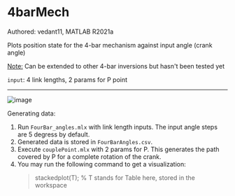 # 4barMech

Authored: vedant11, MATLAB R2021a

Plots position state for the 4-bar mechanism against input angle (crank angle)

<u>Note:</u> Can be extended to other 4-bar inversions but hasn't been tested yet

`input`: 4 link lengths, 2 params for P point

---

![image](https://user-images.githubusercontent.com/47473330/139678075-80994375-0814-4cba-87ef-3d3ec7681836.png)

Generating data:

1. Run `FourBar_angles.mlx` with link length inputs. The input angle steps are 5 degress by default.
2. Generated data is stored in `FourBarAngles.csv`.
3. Execute `couplePoint.mlx` with 2 params for P. This generates the path covered by P for a complete rotation of the crank.
4. You may run the following command to get a visualization:
    > stackedplot(T); % T stands for Table here, stored in the workspace
